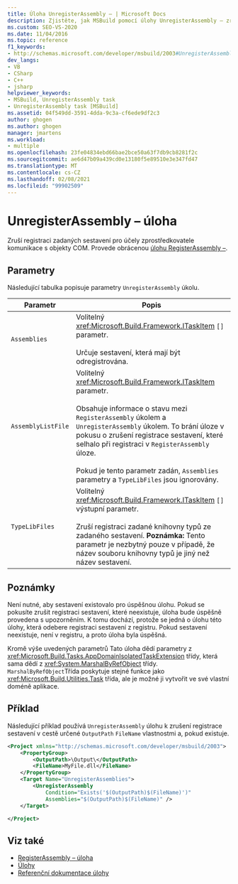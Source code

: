 ```yaml
---
title: Úloha UnregisterAssembly – | Microsoft Docs
description: Zjistěte, jak MSBuild pomocí úlohy UnregisterAssembly – zruší registraci zadaných sestavení pro účely zprostředkovatele komunikace s objekty COM.
ms.custom: SEO-VS-2020
ms.date: 11/04/2016
ms.topic: reference
f1_keywords:
- http://schemas.microsoft.com/developer/msbuild/2003#UnregisterAssembly
dev_langs:
- VB
- CSharp
- C++
- jsharp
helpviewer_keywords:
- MSBuild, UnregisterAssembly task
- UnregisterAssembly task [MSBuild]
ms.assetid: 04f549dd-3591-4dda-9c3a-cf6ede9df2c3
author: ghogen
ms.author: ghogen
manager: jmartens
ms.workload:
- multiple
ms.openlocfilehash: 23fe04834ebd66bae2bce50a63f7db9cb8281f2c
ms.sourcegitcommit: ae6d47b09a439cd0e13180f5e89510e3e347fd47
ms.translationtype: MT
ms.contentlocale: cs-CZ
ms.lasthandoff: 02/08/2021
ms.locfileid: "99902509"
---
```

# <a name="unregisterassembly-task"></a>UnregisterAssembly – úloha

Zruší registraci zadaných sestavení pro účely zprostředkovatele komunikace s objekty COM. Provede obrácenou [úlohu RegisterAssembly –](../msbuild/registerassembly-task.md).

## <a name="parameters"></a>Parametry

 Následující tabulka popisuje parametry `UnregisterAssembly` úkolu.

|Parametr|Popis|
|---------------|-----------------|
|`Assemblies`|Volitelný <xref:Microsoft.Build.Framework.ITaskItem> `[]` parametr.<br /><br /> Určuje sestavení, která mají být odregistrována.|
|`AssemblyListFile`|Volitelný <xref:Microsoft.Build.Framework.ITaskItem> parametr.<br /><br /> Obsahuje informace o stavu mezi `RegisterAssembly` úkolem a `UnregisterAssembly` úkolem. To brání úloze v pokusu o zrušení registrace sestavení, které selhalo při registraci v `RegisterAssembly` úloze.<br /><br /> Pokud je tento parametr zadán, `Assemblies` parametry a `TypeLibFiles` jsou ignorovány.|
|`TypeLibFiles`|Volitelný <xref:Microsoft.Build.Framework.ITaskItem> `[]` výstupní parametr.<br /><br /> Zruší registraci zadané knihovny typů ze zadaného sestavení. **Poznámka:**  Tento parametr je nezbytný pouze v případě, že název souboru knihovny typů je jiný než název sestavení.|

## <a name="remarks"></a>Poznámky

 Není nutné, aby sestavení existovalo pro úspěšnou úlohu. Pokud se pokusíte zrušit registraci sestavení, které neexistuje, úloha bude úspěšně provedena s upozorněním. K tomu dochází, protože se jedná o úlohu této úlohy, která odebere registraci sestavení z registru. Pokud sestavení neexistuje, není v registru, a proto úloha byla úspěšná.

 Kromě výše uvedených parametrů Tato úloha dědí parametry z <xref:Microsoft.Build.Tasks.AppDomainIsolatedTaskExtension> třídy, která sama dědí z <xref:System.MarshalByRefObject> třídy. `MarshalByRefObject`Třída poskytuje stejné funkce jako <xref:Microsoft.Build.Utilities.Task> třída, ale je možné ji vytvořit ve své vlastní doméně aplikace.

## <a name="example"></a>Příklad

 Následující příklad používá `UnregisterAssembly` úlohu k zrušení registrace sestavení v cestě určené `OutputPath` `FileName` vlastnostmi a, pokud existuje.

```xml
<Project xmlns="http://schemas.microsoft.com/developer/msbuild/2003">
    <PropertyGroup>
        <OutputPath>\Output\</OutputPath>
        <FileName>MyFile.dll</FileName>
    </PropertyGroup>
    <Target Name="UnregisterAssemblies">
        <UnregisterAssembly
            Condition="Exists('$(OutputPath)$(FileName)')"
            Assemblies="$(OutputPath)$(FileName)" />
    </Target>

</Project>
```

## <a name="see-also"></a>Viz také

- [RegisterAssembly – úloha](../msbuild/registerassembly-task.md)
- [Úlohy](../msbuild/msbuild-tasks.md)
- [Referenční dokumentace úlohy](../msbuild/msbuild-task-reference.md)